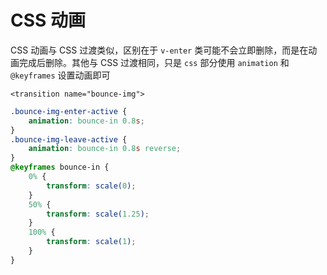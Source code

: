 # CSS 动画

CSS 动画与 CSS 过渡类似，区别在于 `v-enter` 类可能不会立即删除，而是在动画完成后删除。其他与 CSS 过渡相同，只是 `css` 部分使用 `animation` 和 `@keyframes` 设置动画即可

`<transition name="bounce-img">`

```css
.bounce-img-enter-active {
    animation: bounce-in 0.8s;
}
.bounce-img-leave-active {
    animation: bounce-in 0.8s reverse;
}
@keyframes bounce-in {
    0% {
        transform: scale(0);
    }
    50% {
        transform: scale(1.25);
    }
    100% {
        transform: scale(1);
    }
}
```

‍
